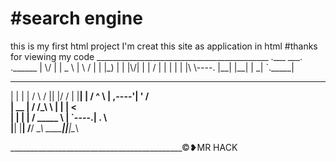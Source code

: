 <h1>#search engine</h1>
this is my first html project 
I'm creat this site as application in html 
#thanks for viewing my code 
___________________________________________
 .___  ___. .______      
 |   \/   | |   _  \     
 |  \  /  | |  |_)  |    
 |  |\/|  | |      /     
 |  |  |  | |  |\  \----.
 |__|  |__| | _| `._____|
                         
  __    __       ___        ______  __  ___ 
 |  |  |  |     /   \      /      ||  |/  / 
 |  |__|  |    /  ^  \    |  ,----'|  '  /  
 |   __   |   /  /_\  \   |  |     |    <   
 |  |  |  |  /  _____  \  |  `----.|  .  \  
 |__|  |__| /__/     \__\  \______||__|\__\ 
                                            
___________________________________________©❥MR HACK
